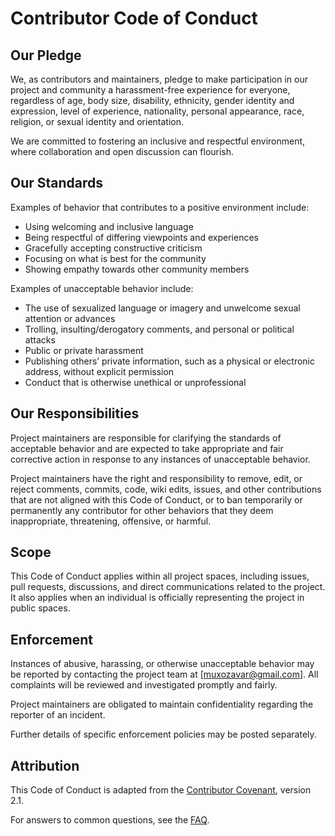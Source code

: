# Contributor Code of Conduct

## Our Pledge

We, as contributors and maintainers, pledge to make participation in our project and community a harassment-free experience for everyone, regardless of age, body size, disability, ethnicity, gender identity and expression, level of experience, nationality, personal appearance, race, religion, or sexual identity and orientation.

We are committed to fostering an inclusive and respectful environment, where collaboration and open discussion can flourish.

## Our Standards

Examples of behavior that contributes to a positive environment include:

- Using welcoming and inclusive language
- Being respectful of differing viewpoints and experiences
- Gracefully accepting constructive criticism
- Focusing on what is best for the community
- Showing empathy towards other community members

Examples of unacceptable behavior include:

- The use of sexualized language or imagery and unwelcome sexual attention or advances
- Trolling, insulting/derogatory comments, and personal or political attacks
- Public or private harassment
- Publishing others’ private information, such as a physical or electronic address, without explicit permission
- Conduct that is otherwise unethical or unprofessional

## Our Responsibilities

Project maintainers are responsible for clarifying the standards of acceptable behavior and are expected to take appropriate and fair corrective action in response to any instances of unacceptable behavior.

Project maintainers have the right and responsibility to remove, edit, or reject comments, commits, code, wiki edits, issues, and other contributions that are not aligned with this Code of Conduct, or to ban temporarily or permanently any contributor for other behaviors that they deem inappropriate, threatening, offensive, or harmful.

## Scope

This Code of Conduct applies within all project spaces, including issues, pull requests, discussions, and direct communications related to the project. It also applies when an individual is officially representing the project in public spaces.

## Enforcement

Instances of abusive, harassing, or otherwise unacceptable behavior may be reported by contacting the project team at [muxozavar@gmail.com]. All complaints will be reviewed and investigated promptly and fairly.

Project maintainers are obligated to maintain confidentiality regarding the reporter of an incident.

Further details of specific enforcement policies may be posted separately.

## Attribution

This Code of Conduct is adapted from the [Contributor Covenant](https://www.contributor-covenant.org), version 2.1.

For answers to common questions, see the [FAQ](https://www.contributor-covenant.org/faq/).

